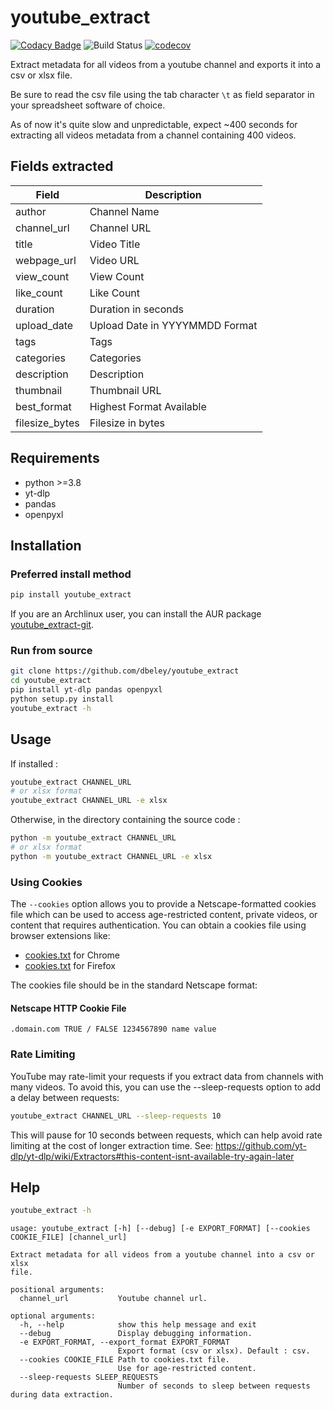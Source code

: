 # youtube_extract

[![Codacy Badge](https://api.codacy.com/project/badge/Grade/131858400ee84232a50c03f4b06c9344)](https://app.codacy.com/manual/dbeley/youtube_extract?utm_source=github.com&utm_medium=referral&utm_content=dbeley/youtube_extract&utm_campaign=Badge_Grade_Dashboard)
![Build Status](https://github.com/dbeley/youtube_extract/workflows/CI/badge.svg)
[![codecov](https://codecov.io/gh/dbeley/youtube_extract/branch/master/graph/badge.svg)](https://codecov.io/gh/dbeley/youtube_extract)

Extract metadata for all videos from a youtube channel and exports it into a csv or xlsx file.

Be sure to read the csv file using the tab character `\t` as field separator in your spreadsheet software of choice.

As of now it's quite slow and unpredictable, expect ~400 seconds for extracting all videos metadata from a channel containing 400 videos.

## Fields extracted

| Field          | Description                    |
|----------------|--------------------------------|
| author         | Channel Name                   |
| channel_url    | Channel URL                    |
| title          | Video Title                    |
| webpage_url    | Video URL                      |
| view_count     | View Count                     |
| like_count     | Like Count                     |
| duration       | Duration in seconds            |
| upload_date    | Upload Date in YYYYMMDD Format |
| tags           | Tags                           |
| categories     | Categories                     |
| description    | Description                    |
| thumbnail      | Thumbnail URL                  |
| best_format    | Highest Format Available       |
| filesize_bytes | Filesize in bytes              |

## Requirements

- python >=3.8
- yt-dlp
- pandas
- openpyxl

## Installation

### Preferred install method

```bash
pip install youtube_extract
```

If you are an Archlinux user, you can install the AUR package [youtube_extract-git](https://aur.archlinux.org/packages/youtube_extract-git).

### Run from source

```bash
git clone https://github.com/dbeley/youtube_extract
cd youtube_extract
pip install yt-dlp pandas openpyxl
python setup.py install
youtube_extract -h
```

## Usage

If installed :

```bash
youtube_extract CHANNEL_URL
# or xlsx format
youtube_extract CHANNEL_URL -e xlsx
```

Otherwise, in the directory containing the source code :

```bash
python -m youtube_extract CHANNEL_URL
# or xlsx format
python -m youtube_extract CHANNEL_URL -e xlsx
```

### Using Cookies

The `--cookies` option allows you to provide a Netscape-formatted cookies file which can be used to access age-restricted content, private videos, or content that requires authentication.
You can obtain a cookies file using browser extensions like:

- [cookies.txt](https://chromewebstore.google.com/detail/get-cookiestxt-locally/cclelndahbckbenkjhflpdbgdldlbecc?pli=1) for Chrome
- [cookies.txt](https://addons.mozilla.org/en-US/firefox/addon/cookies-txt/) for Firefox

The cookies file should be in the standard Netscape format:

#### Netscape HTTP Cookie File

```
.domain.com TRUE / FALSE 1234567890 name value
```

### Rate Limiting

YouTube may rate-limit your requests if you extract data from channels with many videos. To avoid this, you can use the --sleep-requests option to add a delay between requests:

```bash
youtube_extract CHANNEL_URL --sleep-requests 10
```
This will pause for 10 seconds between requests, which can help avoid rate limiting at the cost of longer extraction time.
See: https://github.com/yt-dlp/yt-dlp/wiki/Extractors#this-content-isnt-available-try-again-later

## Help

```bash
youtube_extract -h
```

```
usage: youtube_extract [-h] [--debug] [-e EXPORT_FORMAT] [--cookies COOKIE_FILE] [channel_url]

Extract metadata for all videos from a youtube channel into a csv or xlsx
file.

positional arguments:
  channel_url           Youtube channel url.

optional arguments:
  -h, --help            show this help message and exit
  --debug               Display debugging information.
  -e EXPORT_FORMAT, --export_format EXPORT_FORMAT
                        Export format (csv or xlsx). Default : csv.
  --cookies COOKIE_FILE Path to cookies.txt file. 
                        Use for age-restricted content.
  --sleep-requests SLEEP_REQUESTS
                        Number of seconds to sleep between requests during data extraction.
```